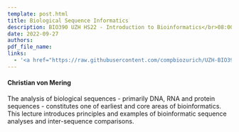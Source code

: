 ```yaml
---
template: post.html
title: Biological Sequence Informatics
description: BIO390 UZH HS22 - Introduction to Bioinformatics</br>08:00-09:45 @ UZH Irchel Y03-G-85
date: 2022-09-27 
authors:
pdf_file_name: 
links:
  - '<a href="https://raw.githubusercontent.com/compbiozurich/UZH-BIO390/master/course-material/2022-09-27___Christian-von-Mering__Biological-Sequence-Informatics__UZH-BIO390-HS22-lecture-02.pdf" target="_blank">[2022 lecture slides]</a>'
---
```


#### Christian von Mering

The analysis of biological sequences - primarily DNA, RNA and protein sequences -
constitutes one of earliest and core areas of bioinformatics. This lecture introduces
principles and examples of bioinformatic sequence analyses and inter-sequence comparisons.<!--more-->




